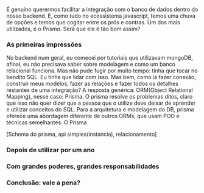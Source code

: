 É genuíno querermos facilitar a integração com o banco de dados dentro do nosso backend. E, como tudo no ecossistema javascript, temos uma chuva de opções e temos que cogitar entre os prós e contras. Um dos mais utilizados, é o *Prisma*. Será que ele é tão bom assim?

### As primeiras impressões 

No backend num geral, eu comecei por tutoriais que utilizavam mongoDB, afinal, eu não precisava saber sobre modelagem e como um banco relacional funciona. Mas não pude fugir por muito tempo: tinha que tocar no bendito SQL. Eu tinha que lidar com isso. Mas bem, como ia fazer conexão, construir meus modelos, fazer as relações e fazer todos os detalhes restantes de uma integração?
A resposta genérica: ORM(Object Relational Mapping), nesse caso: Prisma. O prisma resolve os problemas ditos, claro que isso não quer dizer que a pessoa que o utilize deve deixar de aprender e utilizar conceitos do SQL.
Para a arquitetura e modelagem do DB, prisma oferece uma abordagem diferente de outros ORMs, que usam POO e técnicas semelhantes. O Prisma 

[Schema do prisma, api simples(instancia), relacionamento]


### Depois de utilizar por um ano
### Com grandes poderes, grandes responsabilidades

### Conclusão: vale a pena?
